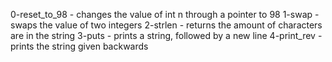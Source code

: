 0-reset_to_98 - changes the value of int n through a pointer to 98
1-swap - swaps the value of two integers
2-strlen - returns the amount of characters are in the string
3-puts - prints a string, followed by a new line
4-print_rev - prints the string given backwards

